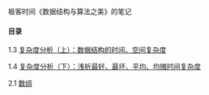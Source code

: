 极客时间《数据结构与算法之美》的笔记

#### 目录

1.3 [复杂度分析（上）：数据结构的时间、空间复杂度](https://github.com/sctang0/Data_Structure/blob/master/CHAPTER1.3.md)

1.4 [复杂度分析（下）：浅析最好、最坏、平均、均摊时间复杂度](https://github.com/sctang0/Data_Structure/blob/master/CHAPTER1.4.md)

2.1 [数组](https://github.com/sctang0/Data_Structure/blob/master/CHAPTER2.1.md)


